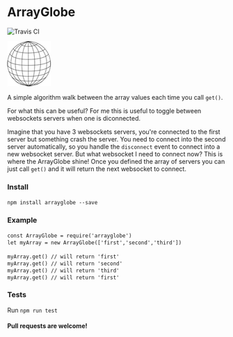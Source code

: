 # ArrayGlobe
![Travis CI](https://travis-ci.org/herlon214/arrayglobe.svg?branch=master)

![Globe Logo](./globelogo.png)

A simple algorithm walk between the array values each time you call `get()`.

For what this can be useful? For me this is useful to toggle between websockets servers when one is diconnected.

Imagine that you have 3 websockets servers, you're connected to the first server but something crash the server. You need to connect into the second server automatically, so you handle the `disconnect` event to connect into a new websocket server. But what websocket I need to connect now? This is where the ArrayGlobe shine! Once you defined the array of servers you can just call ```get()``` and it will return the next websocket to connect.


### Install

`npm install arrayglobe --save`


### Example
```
const ArrayGlobe = require('arrayglobe')
let myArray = new ArrayGlobe(['first','second','third'])

myArray.get() // will return 'first'
myArray.get() // will return 'second'
myArray.get() // will return 'third'
myArray.get() // will return 'first'

```

### Tests

Run `npm run test`


#### Pull requests are welcome!

